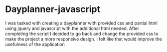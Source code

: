 # Dayplanner-javascript

I was tasked with creating a dayplanner with provided css and partial html using jquery and javascript with the additional html needed. After completing the script I decided to go back and change the provided css to make the project a more responsive design. I felt like that would improve the usefulness of the application
